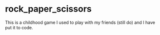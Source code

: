 # rock_paper_scissors
This is a childhood game I used to play with my friends (still do) and I have put it to code.
